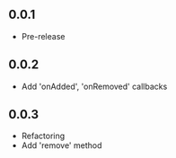 ## 0.0.1

* Pre-release

## 0.0.2

* Add 'onAdded', 'onRemoved' callbacks

## 0.0.3
 
* Refactoring
* Add 'remove' method